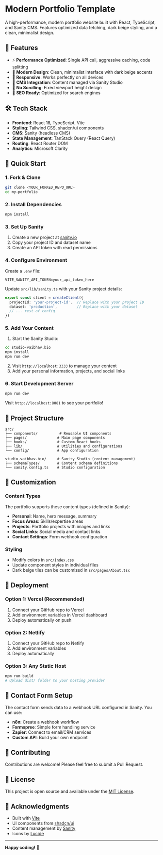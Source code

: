 # Modern Portfolio Template

A high-performance, modern portfolio website built with React, TypeScript, and Sanity CMS. Features optimized data fetching, dark beige styling, and a clean, minimalist design.

## 🚀 Features

- ⚡ **Performance Optimized**: Single API call, aggressive caching, code splitting
- 🎨 **Modern Design**: Clean, minimalist interface with dark beige accents
- 📱 **Responsive**: Works perfectly on all devices
- 🔧 **CMS Integration**: Content managed via Sanity Studio
- 🚫 **No Scrolling**: Fixed viewport height design
- 🎯 **SEO Ready**: Optimized for search engines

## 🛠 Tech Stack

- **Frontend**: React 18, TypeScript, Vite
- **Styling**: Tailwind CSS, shadcn/ui components
- **CMS**: Sanity (headless CMS)
- **State Management**: TanStack Query (React Query)
- **Routing**: React Router DOM
- **Analytics**: Microsoft Clarity

## 🚀 Quick Start

### 1. Fork & Clone
```bash
git clone <YOUR_FORKED_REPO_URL>
cd my-portfolio
```

### 2. Install Dependencies
```bash
npm install
```

### 3. Set Up Sanity
1. Create a new project at [sanity.io](https://sanity.io)
2. Copy your project ID and dataset name
3. Create an API token with read permissions

### 4. Configure Environment
Create a `.env` file:
```env
VITE_SANITY_API_TOKEN=your_api_token_here
```

Update `src/lib/sanity.ts` with your Sanity project details:
```typescript
export const client = createClient({
  projectId: 'your-project-id',  // Replace with your project ID
  dataset: 'production',         // Replace with your dataset
  // ... rest of config
})
```

### 5. Add Your Content
1. Start the Sanity Studio:
```bash
cd studio-vaibhav.bio
npm install
npm run dev
```
2. Visit `http://localhost:3333` to manage your content
3. Add your personal information, projects, and social links

### 6. Start Development Server
```bash
npm run dev
```

Visit `http://localhost:8081` to see your portfolio!

## 📁 Project Structure

```
src/
├── components/          # Reusable UI components
├── pages/              # Main page components
├── hooks/              # Custom React hooks
├── lib/                # Utilities and configurations
└── config/             # App configuration

studio-vaibhav.bio/     # Sanity Studio (content management)
├── schemaTypes/        # Content schema definitions
└── sanity.config.ts    # Studio configuration
```

## 🎨 Customization

### Content Types
The portfolio supports these content types (defined in Sanity):
- **Personal**: Name, hero message, summary
- **Focus Areas**: Skills/expertise areas
- **Projects**: Portfolio projects with images and links
- **Social Links**: Social media and contact links
- **Contact Settings**: Form webhook configuration

### Styling
- Modify colors in `src/index.css`
- Update component styles in individual files
- Dark beige tiles can be customized in `src/pages/About.tsx`

## 🚀 Deployment

### Option 1: Vercel (Recommended)
1. Connect your GitHub repo to Vercel
2. Add environment variables in Vercel dashboard
3. Deploy automatically on push

### Option 2: Netlify
1. Connect your GitHub repo to Netlify
2. Add environment variables
3. Deploy automatically

### Option 3: Any Static Host
```bash
npm run build
# Upload dist/ folder to your hosting provider
```

## 📧 Contact Form Setup

The contact form sends data to a webhook URL configured in Sanity. You can use:
- **n8n**: Create a webhook workflow
- **Formspree**: Simple form handling service
- **Zapier**: Connect to email/CRM services
- **Custom API**: Build your own endpoint

## 🤝 Contributing

Contributions are welcome! Please feel free to submit a Pull Request.

## 📄 License

This project is open source and available under the [MIT License](LICENSE).

## 🙏 Acknowledgments

- Built with [Vite](https://vitejs.dev/)
- UI components from [shadcn/ui](https://ui.shadcn.com/)
- Content management by [Sanity](https://sanity.io/)
- Icons by [Lucide](https://lucide.dev/)

---

**Happy coding!** 🎉
